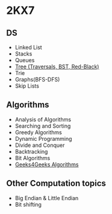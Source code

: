 # 2KX7

## DS                               
- Linked List 
- Stacks
- Queues 
- [Tree (Traversals, BST, Red-Black)](./DS/Tree/tree_chap1.md)
- Trie		
- Graphs(BFS-DFS)
-  Skip Lists

## Algorithms
- Analysis of Algorithms
- Searching and Sorting
- Greedy Algorithms
- Dynamic Programming
- Divide and Conquer
- Backtracking
- Bit Algorithms
- [Geeks4Geeks Algorithms](http://www.geeksforgeeks.org/fundamentals-of-algorithms/)

## Other Computation topics
- Big Endian & Little Endian
- Bit shifting

